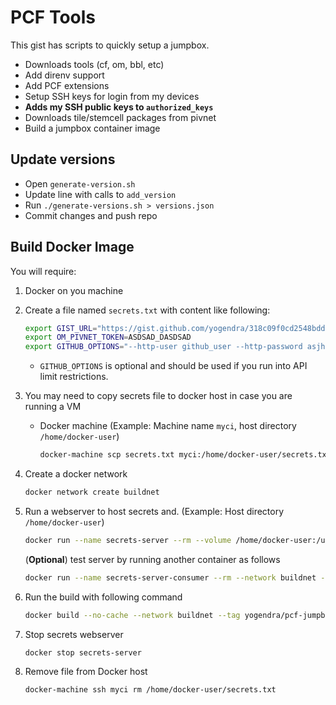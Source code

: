 # PCF Tools

This gist has scripts to quickly setup a jumpbox.

- Downloads tools (cf, om, bbl, etc)
- Add direnv support
- Add PCF extensions
- Setup SSH keys for login from my devices
- **Adds my SSH public keys to `authorized_keys`**
- Downloads tile/stemcell packages from pivnet
- Build a jumpbox container image

## Update versions

- Open `generate-version.sh`
- Update line with calls to `add_version`
- Run `./generate-versions.sh > versions.json`
- Commit changes and push repo

## Build Docker Image

You will require:

1. Docker on you machine

1. Create a file named `secrets.txt` with content like following:

   ```bash filename=secrets.txt
   export GIST_URL="https://gist.github.com/yogendra/318c09f0cd2548bdd07f592722c9bbec"
   export OM_PIVNET_TOKEN=ASDSAD_DASDSAD
   export GITHUB_OPTIONS="--http-user github_user --http-password asjhdkjsahd32423jkhkj4i32h432h4jkh2 --auth-no-challenge"

   ```

   - `GITHUB_OPTIONS` is optional and should be used if you run into API limit restrictions.

1. You may need to copy secrets file to docker host in case you are running a VM

   - Docker machine (Example: Machine name `myci`, host directory `/home/docker-user`)

     ```bash
     docker-machine scp secrets.txt myci:/home/docker-user/secrets.txt
     ```

1. Create a docker network

   ```bash
   docker network create buildnet
   ```

1. Run a webserver to host secrets and. (Example: Host directory `/home/docker-user`)

   ```bash
   docker run --name secrets-server --rm --volume /home/docker-user:/usr/share/nginx/html:ro --network buildnet -d nginx
   ```

   (**Optional**) test server by running another container as follows

   ```bash
   docker run --name secrets-server-consumer --rm --network buildnet -t busybox wget -qO- http://secrets-server/secrets.txt
   ```

1. Run the build with following command

   ```bash
   docker build --no-cache --network buildnet --tag yogendra/pcf-jumpbox:latest .
   ```

1. Stop secrets webserver

   ```bash
   docker stop secrets-server
   ```

1. Remove file from Docker host

   ```bash
   docker-machine ssh myci rm /home/docker-user/secrets.txt
   ```
